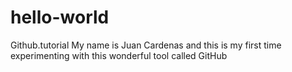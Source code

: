 # hello-world
Github.tutorial
My name is Juan Cardenas and this is my first time experimenting with this wonderful tool called GitHub 

